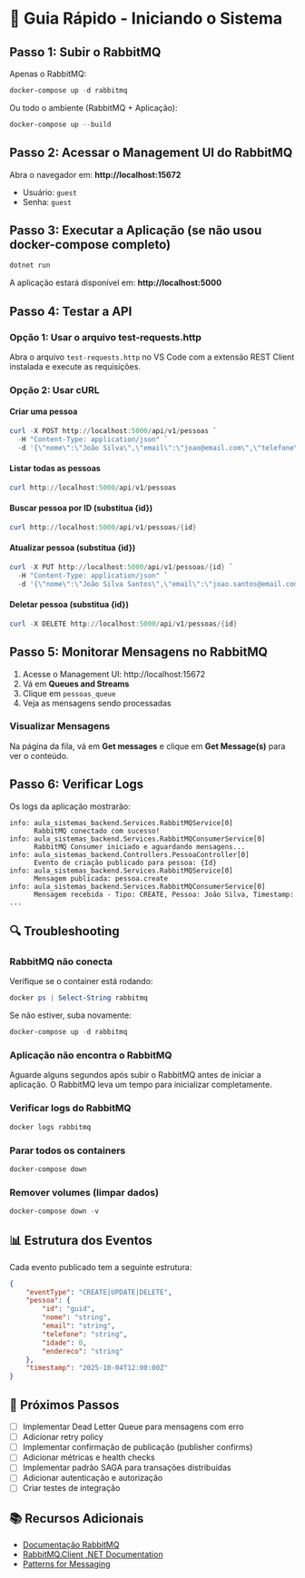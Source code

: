 # 🚀 Guia Rápido - Iniciando o Sistema

## Passo 1: Subir o RabbitMQ

Apenas o RabbitMQ:

```powershell
docker-compose up -d rabbitmq
```

Ou todo o ambiente (RabbitMQ + Aplicação):

```powershell
docker-compose up --build
```

## Passo 2: Acessar o Management UI do RabbitMQ

Abra o navegador em: **http://localhost:15672**

-   Usuário: `guest`
-   Senha: `guest`

## Passo 3: Executar a Aplicação (se não usou docker-compose completo)

```powershell
dotnet run
```

A aplicação estará disponível em: **http://localhost:5000**

## Passo 4: Testar a API

### Opção 1: Usar o arquivo test-requests.http

Abra o arquivo `test-requests.http` no VS Code com a extensão REST Client instalada e execute as requisições.

### Opção 2: Usar cURL

#### Criar uma pessoa

```powershell
curl -X POST http://localhost:5000/api/v1/pessoas `
  -H "Content-Type: application/json" `
  -d '{\"nome\":\"João Silva\",\"email\":\"joao@email.com\",\"telefone\":\"(11) 98765-4321\",\"idade\":30,\"endereco\":\"Rua Exemplo, 123\"}'
```

#### Listar todas as pessoas

```powershell
curl http://localhost:5000/api/v1/pessoas
```

#### Buscar pessoa por ID (substitua {id})

```powershell
curl http://localhost:5000/api/v1/pessoas/{id}
```

#### Atualizar pessoa (substitua {id})

```powershell
curl -X PUT http://localhost:5000/api/v1/pessoas/{id} `
  -H "Content-Type: application/json" `
  -d '{\"nome\":\"João Silva Santos\",\"email\":\"joao.santos@email.com\",\"telefone\":\"(11) 98765-4321\",\"idade\":31,\"endereco\":\"Rua Nova, 456\"}'
```

#### Deletar pessoa (substitua {id})

```powershell
curl -X DELETE http://localhost:5000/api/v1/pessoas/{id}
```

## Passo 5: Monitorar Mensagens no RabbitMQ

1. Acesse o Management UI: http://localhost:15672
2. Vá em **Queues and Streams**
3. Clique em `pessoas_queue`
4. Veja as mensagens sendo processadas

### Visualizar Mensagens

Na página da fila, vá em **Get messages** e clique em **Get Message(s)** para ver o conteúdo.

## Passo 6: Verificar Logs

Os logs da aplicação mostrarão:

```
info: aula_sistemas_backend.Services.RabbitMQService[0]
      RabbitMQ conectado com sucesso!
info: aula_sistemas_backend.Services.RabbitMQConsumerService[0]
      RabbitMQ Consumer iniciado e aguardando mensagens...
info: aula_sistemas_backend.Controllers.PessoaController[0]
      Evento de criação publicado para pessoa: {Id}
info: aula_sistemas_backend.Services.RabbitMQService[0]
      Mensagem publicada: pessoa.create
info: aula_sistemas_backend.Services.RabbitMQConsumerService[0]
      Mensagem recebida - Tipo: CREATE, Pessoa: João Silva, Timestamp: ...
```

## 🔍 Troubleshooting

### RabbitMQ não conecta

Verifique se o container está rodando:

```powershell
docker ps | Select-String rabbitmq
```

Se não estiver, suba novamente:

```powershell
docker-compose up -d rabbitmq
```

### Aplicação não encontra o RabbitMQ

Aguarde alguns segundos após subir o RabbitMQ antes de iniciar a aplicação. O RabbitMQ leva um tempo para inicializar completamente.

### Verificar logs do RabbitMQ

```powershell
docker logs rabbitmq
```

### Parar todos os containers

```powershell
docker-compose down
```

### Remover volumes (limpar dados)

```powershell
docker-compose down -v
```

## 📊 Estrutura dos Eventos

Cada evento publicado tem a seguinte estrutura:

```json
{
    "eventType": "CREATE|UPDATE|DELETE",
    "pessoa": {
        "id": "guid",
        "nome": "string",
        "email": "string",
        "telefone": "string",
        "idade": 0,
        "endereco": "string"
    },
    "timestamp": "2025-10-04T12:00:00Z"
}
```

## 🎯 Próximos Passos

-   [ ] Implementar Dead Letter Queue para mensagens com erro
-   [ ] Adicionar retry policy
-   [ ] Implementar confirmação de publicação (publisher confirms)
-   [ ] Adicionar métricas e health checks
-   [ ] Implementar padrão SAGA para transações distribuídas
-   [ ] Adicionar autenticação e autorização
-   [ ] Criar testes de integração

## 📚 Recursos Adicionais

-   [Documentação RabbitMQ](https://www.rabbitmq.com/documentation.html)
-   [RabbitMQ.Client .NET Documentation](https://www.rabbitmq.com/dotnet-api-guide.html)
-   [Patterns for Messaging](https://www.enterpriseintegrationpatterns.com/)
